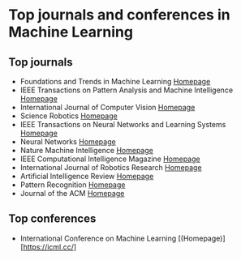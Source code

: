# Top journals and conferences in Machine Learning
## Top journals
* Foundations and Trends in Machine Learning [Homepage](https://www.nowpublishers.com/MAL)
* IEEE Transactions on Pattern Analysis and Machine Intelligence [Homepage](https://ieeexplore.ieee.org/xpl/RecentIssue.jsp?punumber=34)
* International Journal of Computer Vision [Homepage](https://www.springer.com/journal/11263)
* Science Robotics [Homepage](https://www.science.org/journal/scirobotics)
* IEEE Transactions on Neural Networks and Learning Systems [Homepage](https://ieeexplore.ieee.org/xpl/RecentIssue.jsp?punumber=5962385)
* Neural Networks [Homepage](https://www.sciencedirect.com/journal/neural-networks)
* Nature Machine Intelligence [Homepage](https://www.nature.com/natmachintell/)
* IEEE Computational Intelligence Magazine [Homepage](https://ieeexplore.ieee.org/xpl/aboutJournal.jsp?punumber=10207)
* International Journal of Robotics Research [Homepage](https://journals.sagepub.com/home/ijr)
* Artificial Intelligence Review [Homepage](https://www.springer.com/journal/10462)
* Pattern Recognition [Homepage](https://www.sciencedirect.com/journal/pattern-recognition)
* Journal of the ACM [Homepage](https://dl.acm.org/journal/jacm)

## Top conferences
* International Conference on Machine Learning [(Homepage)][https://icml.cc/]
